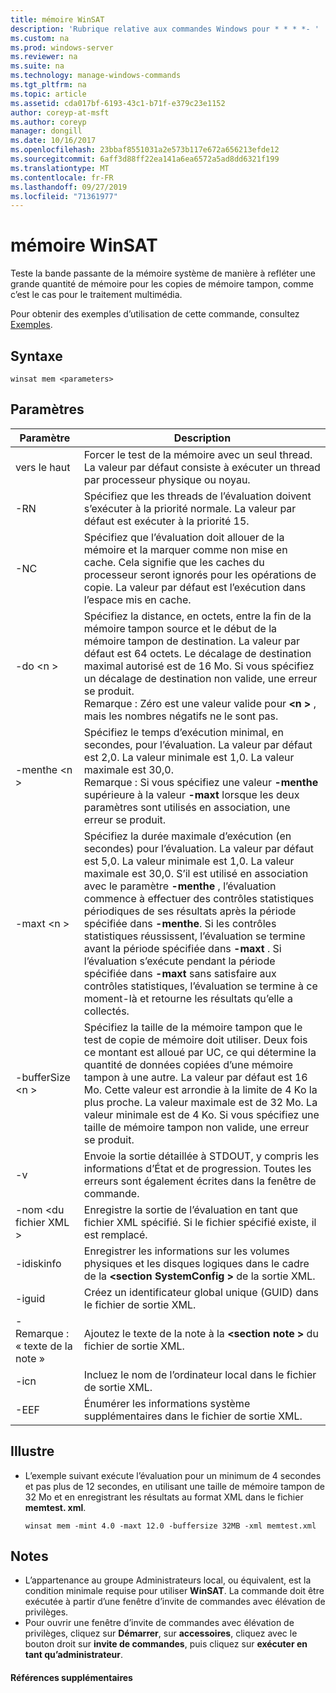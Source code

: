 ```yaml
---
title: mémoire WinSAT
description: 'Rubrique relative aux commandes Windows pour * * * *- '
ms.custom: na
ms.prod: windows-server
ms.reviewer: na
ms.suite: na
ms.technology: manage-windows-commands
ms.tgt_pltfrm: na
ms.topic: article
ms.assetid: cda017bf-6193-43c1-b71f-e379c23e1152
author: coreyp-at-msft
ms.author: coreyp
manager: dongill
ms.date: 10/16/2017
ms.openlocfilehash: 23bbaf8551031a2e573b117e672a656213efde12
ms.sourcegitcommit: 6aff3d88ff22ea141a6ea6572a5ad8dd6321f199
ms.translationtype: MT
ms.contentlocale: fr-FR
ms.lasthandoff: 09/27/2019
ms.locfileid: "71361977"
---
```

# <a name="winsat-mem"></a>mémoire WinSAT



Teste la bande passante de la mémoire système de manière à refléter une grande quantité de mémoire pour les copies de mémoire tampon, comme c’est le cas pour le traitement multimédia.

Pour obtenir des exemples d’utilisation de cette commande, consultez [Exemples](#BKMK_examples).

## <a name="syntax"></a>Syntaxe

```
winsat mem <parameters>
```

## <a name="parameters"></a>Paramètres

|Paramètre|Description|
|---------|-----------|
|vers le haut|Forcer le test de la mémoire avec un seul thread. La valeur par défaut consiste à exécuter un thread par processeur physique ou noyau.|
|-RN|Spécifiez que les threads de l’évaluation doivent s’exécuter à la priorité normale. La valeur par défaut est exécuter à la priorité 15.|
|-NC|Spécifiez que l’évaluation doit allouer de la mémoire et la marquer comme non mise en cache. Cela signifie que les caches du processeur seront ignorés pour les opérations de copie. La valeur par défaut est l’exécution dans l’espace mis en cache.|
|-do \<n >|Spécifiez la distance, en octets, entre la fin de la mémoire tampon source et le début de la mémoire tampon de destination. La valeur par défaut est 64 octets. Le décalage de destination maximal autorisé est de 16 Mo. Si vous spécifiez un décalage de destination non valide, une erreur se produit.</br>Remarque : Zéro est une valeur valide pour  **\<n >** , mais les nombres négatifs ne le sont pas.|
|-menthe \<n >|Spécifiez le temps d’exécution minimal, en secondes, pour l’évaluation. La valeur par défaut est 2,0. La valeur minimale est 1,0. La valeur maximale est 30,0.</br>Remarque : Si vous spécifiez une valeur **-menthe** supérieure à la valeur **-maxt** lorsque les deux paramètres sont utilisés en association, une erreur se produit.|
|-maxt \<n >|Spécifiez la durée maximale d’exécution (en secondes) pour l’évaluation. La valeur par défaut est 5,0. La valeur minimale est 1,0. La valeur maximale est 30,0. S’il est utilisé en association avec le paramètre **-menthe** , l’évaluation commence à effectuer des contrôles statistiques périodiques de ses résultats après la période spécifiée dans **-menthe**. Si les contrôles statistiques réussissent, l’évaluation se termine avant la période spécifiée dans **-maxt** . Si l’évaluation s’exécute pendant la période spécifiée dans **-maxt** sans satisfaire aux contrôles statistiques, l’évaluation se termine à ce moment-là et retourne les résultats qu’elle a collectés.|
|-bufferSize \<n >|Spécifiez la taille de la mémoire tampon que le test de copie de mémoire doit utiliser. Deux fois ce montant est alloué par UC, ce qui détermine la quantité de données copiées d’une mémoire tampon à une autre. La valeur par défaut est 16 Mo. Cette valeur est arrondie à la limite de 4 Ko la plus proche. La valeur maximale est de 32 Mo. La valeur minimale est de 4 Ko. Si vous spécifiez une taille de mémoire tampon non valide, une erreur se produit.|
|-v|Envoie la sortie détaillée à STDOUT, y compris les informations d’État et de progression. Toutes les erreurs sont également écrites dans la fenêtre de commande.|
|-nom \<du fichier XML >|Enregistre la sortie de l’évaluation en tant que fichier XML spécifié. Si le fichier spécifié existe, il est remplacé.|
|-idiskinfo|Enregistrer les informations sur les volumes physiques et les disques logiques dans le cadre de la  **\<section SystemConfig >** de la sortie XML.|
|-iguid|Créez un identificateur global unique (GUID) dans le fichier de sortie XML.|
|-Remarque : « texte de la note »|Ajoutez le texte de la note à la  **\<section note >** du fichier de sortie XML.|
|-icn|Incluez le nom de l’ordinateur local dans le fichier de sortie XML.|
|-EEF|Énumérer les informations système supplémentaires dans le fichier de sortie XML.|

## <a name="BKMK_examples"></a>Illustre

- L’exemple suivant exécute l’évaluation pour un minimum de 4 secondes et pas plus de 12 secondes, en utilisant une taille de mémoire tampon de 32 Mo et en enregistrant les résultats au format XML dans le fichier **memtest. xml**.  
  ```
  winsat mem -mint 4.0 -maxt 12.0 -buffersize 32MB -xml memtest.xml
  ```

## <a name="remarks"></a>Notes

-   L’appartenance au groupe Administrateurs local, ou équivalent, est la condition minimale requise pour utiliser **WinSAT**. La commande doit être exécutée à partir d’une fenêtre d’invite de commandes avec élévation de privilèges.
-   Pour ouvrir une fenêtre d’invite de commandes avec élévation de privilèges, cliquez sur **Démarrer**, sur **accessoires**, cliquez avec le bouton droit sur **invite de commandes**, puis cliquez sur **exécuter en tant qu’administrateur**.

#### <a name="additional-references"></a>Références supplémentaires

